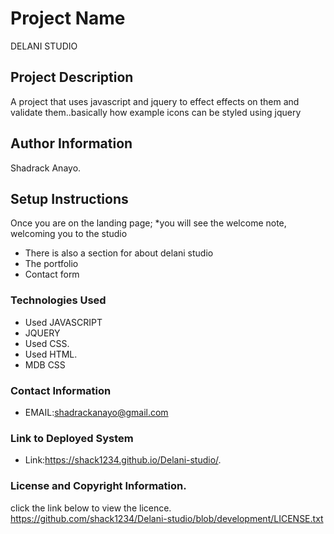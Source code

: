 # Project Name
DELANI STUDIO
## Project Description
A project that uses javascript and jquery to effect effects on them and validate them..basically how example icons can be styled using jquery
## Author Information
 Shadrack Anayo.
## Setup Instructions
Once you are on the landing page;
  *you will see the welcome note, welcoming you to the studio
  * There is also a section for about delani studio
  * The portfolio
  * Contact form
### Technologies Used
  * Used JAVASCRIPT 
  * JQUERY
  * Used CSS.
  * Used HTML.
  * MDB CSS
### Contact Information
  * EMAIL:shadrackanayo@gmail.com
### Link to Deployed System
  * Link:https://shack1234.github.io/Delani-studio/.
### License and Copyright Information.
click the link below to view the licence.
 https://github.com/shack1234/Delani-studio/blob/development/LICENSE.txt